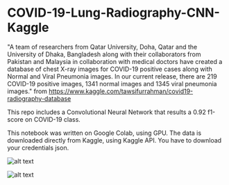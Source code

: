 # COVID-19-Lung-Radiography-CNN-Kaggle

"A team of researchers from Qatar University, Doha, Qatar and the University of Dhaka, Bangladesh along with their collaborators from Pakistan and Malaysia in collaboration with medical doctors have created a database of chest X-ray images for COVID-19 positive cases along with Normal and Viral Pneumonia images. In our current release, there are 219 COVID-19 positive images, 1341 normal images and 1345 viral pneumonia images." from https://www.kaggle.com/tawsifurrahman/covid19-radiography-database

This repo includes a Convolutional Neural Network that results a 0.92 f1-score on COVID-19 class.

This notebook was written on Google Colab, using GPU. The data is downloaded directly from Kaggle, using Kaggle API. You have to download your credentials json.

![alt text](https://github.com/matheuscoradini/COVID-19-Lung-Radiography-CNN-Kaggle/blob/master/lungs.PNG)


![alt text](https://github.com/matheuscoradini/COVID-19-Lung-Radiography-CNN-Kaggle/blob/master/class-report.PNG)
